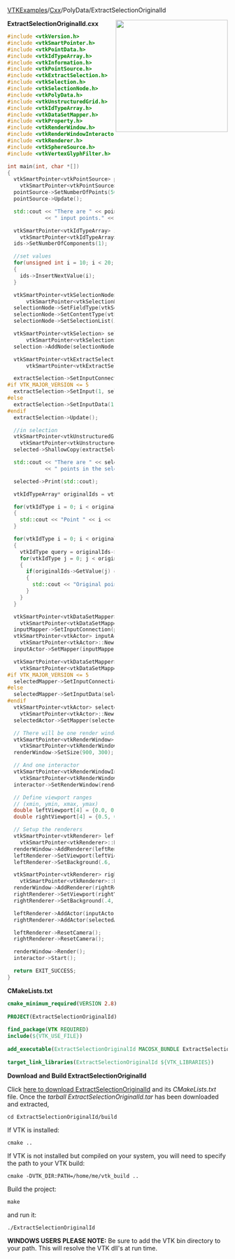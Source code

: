 [VTKExamples](/index/)/[Cxx](/Cxx)/PolyData/ExtractSelectionOriginalId

<img align="right" src="https://github.com/lorensen/VTKExamples/blob/gh-pages/Testing/Baseline/PolyData/TestExtractSelectionOriginalId.png?raw=true" width="256" />

**ExtractSelectionOriginalId.cxx**
```c++
#include <vtkVersion.h>
#include <vtkSmartPointer.h>
#include <vtkPointData.h>
#include <vtkIdTypeArray.h>
#include <vtkInformation.h>
#include <vtkPointSource.h>
#include <vtkExtractSelection.h>
#include <vtkSelection.h>
#include <vtkSelectionNode.h>
#include <vtkPolyData.h>
#include <vtkUnstructuredGrid.h>
#include <vtkIdTypeArray.h>
#include <vtkDataSetMapper.h>
#include <vtkProperty.h>
#include <vtkRenderWindow.h>
#include <vtkRenderWindowInteractor.h>
#include <vtkRenderer.h>
#include <vtkSphereSource.h>
#include <vtkVertexGlyphFilter.h>

int main(int, char *[])
{
  vtkSmartPointer<vtkPointSource> pointSource =
    vtkSmartPointer<vtkPointSource>::New();
  pointSource->SetNumberOfPoints(50);
  pointSource->Update();

  std::cout << "There are " << pointSource->GetOutput()->GetNumberOfPoints()
            << " input points." << std::endl;

  vtkSmartPointer<vtkIdTypeArray> ids =
    vtkSmartPointer<vtkIdTypeArray>::New();
  ids->SetNumberOfComponents(1);

  //set values
  for(unsigned int i = 10; i < 20; i++)
  {
    ids->InsertNextValue(i);
  }

  vtkSmartPointer<vtkSelectionNode> selectionNode =
      vtkSmartPointer<vtkSelectionNode>::New();
  selectionNode->SetFieldType(vtkSelectionNode::POINT);
  selectionNode->SetContentType(vtkSelectionNode::INDICES);
  selectionNode->SetSelectionList(ids);

  vtkSmartPointer<vtkSelection> selection =
      vtkSmartPointer<vtkSelection>::New();
  selection->AddNode(selectionNode);

  vtkSmartPointer<vtkExtractSelection> extractSelection =
      vtkSmartPointer<vtkExtractSelection>::New();

  extractSelection->SetInputConnection(0, pointSource->GetOutputPort());
#if VTK_MAJOR_VERSION <= 5
  extractSelection->SetInput(1, selection);
#else
  extractSelection->SetInputData(1, selection);
#endif
  extractSelection->Update();

  //in selection
  vtkSmartPointer<vtkUnstructuredGrid> selected =
    vtkSmartPointer<vtkUnstructuredGrid>::New();
  selected->ShallowCopy(extractSelection->GetOutput());

  std::cout << "There are " << selected->GetNumberOfPoints()
            << " points in the selection." << std::endl;

  selected->Print(std::cout);

  vtkIdTypeArray* originalIds = vtkIdTypeArray::SafeDownCast(selected->GetPointData()->GetArray("vtkOriginalPointIds"));

  for(vtkIdType i = 0; i < originalIds->GetNumberOfTuples(); i++)
  {
    std::cout << "Point " << i << " was originally point " << originalIds->GetValue(i) << std::endl;
  }

  for(vtkIdType i = 0; i < originalIds->GetNumberOfTuples(); i++)
  {
    vtkIdType query = originalIds->GetValue(i);
    for(vtkIdType j = 0; j < originalIds->GetNumberOfTuples(); j++)
    {
      if(originalIds->GetValue(j) == query)
      {
        std::cout << "Original point " << query << " is now " << j << std::endl;
      }
    }
  }

  vtkSmartPointer<vtkDataSetMapper> inputMapper =
    vtkSmartPointer<vtkDataSetMapper>::New();
  inputMapper->SetInputConnection(pointSource->GetOutputPort());
  vtkSmartPointer<vtkActor> inputActor =
    vtkSmartPointer<vtkActor>::New();
  inputActor->SetMapper(inputMapper);

  vtkSmartPointer<vtkDataSetMapper> selectedMapper =
    vtkSmartPointer<vtkDataSetMapper>::New();
#if VTK_MAJOR_VERSION <= 5
  selectedMapper->SetInputConnection(selected->GetProducerPort());
#else
  selectedMapper->SetInputData(selected);
#endif
  vtkSmartPointer<vtkActor> selectedActor =
    vtkSmartPointer<vtkActor>::New();
  selectedActor->SetMapper(selectedMapper);

  // There will be one render window
  vtkSmartPointer<vtkRenderWindow> renderWindow =
    vtkSmartPointer<vtkRenderWindow>::New();
  renderWindow->SetSize(900, 300);

  // And one interactor
  vtkSmartPointer<vtkRenderWindowInteractor> interactor =
    vtkSmartPointer<vtkRenderWindowInteractor>::New();
  interactor->SetRenderWindow(renderWindow);

  // Define viewport ranges
  // (xmin, ymin, xmax, ymax)
  double leftViewport[4] = {0.0, 0.0, 0.5, 1.0};
  double rightViewport[4] = {0.5, 0.0, 1.0, 1.0};

  // Setup the renderers
  vtkSmartPointer<vtkRenderer> leftRenderer =
    vtkSmartPointer<vtkRenderer>::New();
  renderWindow->AddRenderer(leftRenderer);
  leftRenderer->SetViewport(leftViewport);
  leftRenderer->SetBackground(.6, .5, .4);

  vtkSmartPointer<vtkRenderer> rightRenderer =
    vtkSmartPointer<vtkRenderer>::New();
  renderWindow->AddRenderer(rightRenderer);
  rightRenderer->SetViewport(rightViewport);
  rightRenderer->SetBackground(.4, .5, .6);

  leftRenderer->AddActor(inputActor);
  rightRenderer->AddActor(selectedActor);

  leftRenderer->ResetCamera();
  rightRenderer->ResetCamera();

  renderWindow->Render();
  interactor->Start();

  return EXIT_SUCCESS;
}
```
**CMakeLists.txt**
```cmake
cmake_minimum_required(VERSION 2.8)
 
PROJECT(ExtractSelectionOriginalId)
 
find_package(VTK REQUIRED)
include(${VTK_USE_FILE})
 
add_executable(ExtractSelectionOriginalId MACOSX_BUNDLE ExtractSelectionOriginalId.cxx)
 
target_link_libraries(ExtractSelectionOriginalId ${VTK_LIBRARIES})
```

**Download and Build ExtractSelectionOriginalId**

Click [here to download ExtractSelectionOriginalId](https://github.com/lorensen/VTKWikiExamplesTarballs/raw/master/ExtractSelectionOriginalId.tar) and its *CMakeLists.txt* file.
Once the *tarball ExtractSelectionOriginalId.tar* has been downloaded and extracted,
```
cd ExtractSelectionOriginalId/build 
```
If VTK is installed:
```
cmake ..
```
If VTK is not installed but compiled on your system, you will need to specify the path to your VTK build:
```
cmake -DVTK_DIR:PATH=/home/me/vtk_build ..
```
Build the project:
```
make
```
and run it:
```
./ExtractSelectionOriginalId
```
**WINDOWS USERS PLEASE NOTE:** Be sure to add the VTK bin directory to your path. This will resolve the VTK dll's at run time.

